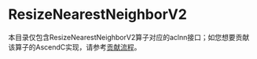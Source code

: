 # ResizeNearestNeighborV2

本目录仅包含ResizeNearestNeighborV2算子对应的aclnn接口；如您想要贡献该算子的AscendC实现，请参考[贡献流程](../../CONTRIBUTING.md)。